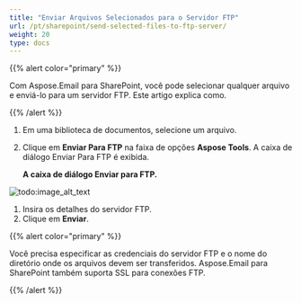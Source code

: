```yaml
---
title: "Enviar Arquivos Selecionados para o Servidor FTP"
url: /pt/sharepoint/send-selected-files-to-ftp-server/
weight: 20
type: docs
---
```


{{% alert color="primary" %}} 

Com Aspose.Email para SharePoint, você pode selecionar qualquer arquivo e enviá-lo para um servidor FTP. Este artigo explica como.

{{% /alert %}} 

1. Em uma biblioteca de documentos, selecione um arquivo.
1. Clique em **Enviar Para FTP** na faixa de opções **Aspose Tools**. A caixa de diálogo Enviar Para FTP é exibida. 

   **A caixa de diálogo Enviar para FTP.** 

![todo:image_alt_text](send-selected-files-to-ftp-server_1.png)



1. Insira os detalhes do servidor FTP.
1. Clique em **Enviar**.

{{% alert color="primary" %}} 

Você precisa especificar as credenciais do servidor FTP e o nome do diretório onde os arquivos devem ser transferidos. Aspose.Email para SharePoint também suporta SSL para conexões FTP.

{{% /alert %}}
